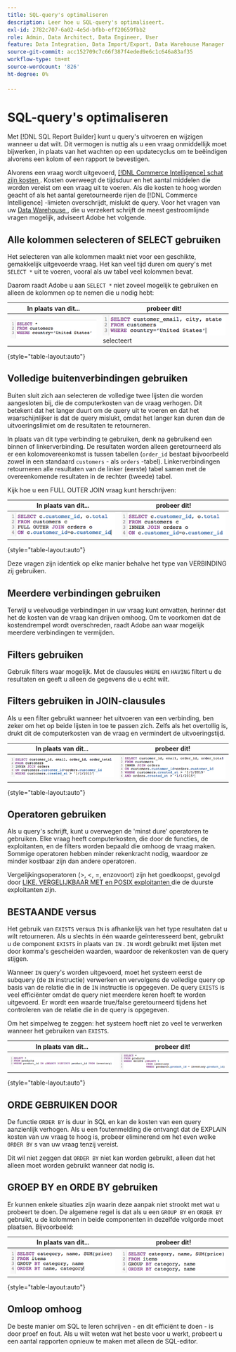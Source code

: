 ```yaml
---
title: SQL-query's optimaliseren
description: Leer hoe u SQL-query's optimaliseert.
exl-id: 2782c707-6a02-4e5d-bfbb-eff20659fbb2
role: Admin, Data Architect, Data Engineer, User
feature: Data Integration, Data Import/Export, Data Warehouse Manager
source-git-commit: acc152709c7c66f387f4eded9e6c1c646a83af35
workflow-type: tm+mt
source-wordcount: '826'
ht-degree: 0%

---
```


# SQL-query&#39;s optimaliseren

Met [!DNL SQL Report Builder] kunt u query&#39;s uitvoeren en wijzigen wanneer u dat wilt. Dit vermogen is nuttig als u een vraag onmiddellijk moet bijwerken, in plaats van het wachten op een updatecyclus om te beëindigen alvorens een kolom of een rapport te bevestigen.

Alvorens een vraag wordt uitgevoerd, [[!DNL Commerce Intelligence]  schat zijn kosten ](https://experienceleague.adobe.com/docs/commerce-knowledge-base/kb/troubleshooting/miscellaneous/sql-queries-explain-cost-errors.html). Kosten overweegt de tijdsduur en het aantal middelen die worden vereist om een vraag uit te voeren. Als die kosten te hoog worden geacht of als het aantal geretourneerde rijen de [!DNL Commerce Intelligence] -limieten overschrijdt, mislukt de query. Voor het vragen van uw [ Data Warehouse ](../data-analyst/data-warehouse-mgr/tour-dwm.md), die u verzekert schrijft de meest gestroomlijnde vragen mogelijk, adviseert Adobe het volgende.

## Alle kolommen selecteren of SELECT gebruiken

Het selecteren van alle kolommen maakt niet voor een geschikte, gemakkelijk uitgevoerde vraag. Het kan veel tijd duren om query&#39;s met `SELECT *` uit te voeren, vooral als uw tabel veel kolommen bevat.

Daarom raadt Adobe u aan `SELECT *` niet zoveel mogelijk te gebruiken en alleen de kolommen op te nemen die u nodig hebt:

| **In plaats van dit...** | **probeer dit!** |
|-----|-----|
| ![ SQL vraag gebruikend UITGEZOCHTE asterisk ](../../mbi/assets/Select_all_1.png) | ![ SQL vraag die specifieke kolommen ](../../mbi/assets/Select_all_2.png) selecteert |

{style="table-layout:auto"}

## Volledige buitenverbindingen gebruiken

Buiten sluit zich aan selecteren de volledige twee lijsten die worden aangesloten bij, die de computerkosten van de vraag verhogen. Dit betekent dat het langer duurt om de query uit te voeren en dat het waarschijnlijker is dat de query mislukt, omdat het langer kan duren dan de uitvoeringslimiet om de resultaten te retourneren.

In plaats van dit type verbinding te gebruiken, denk na gebruikend een binnen of linkerverbinding. De resultaten worden alleen geretourneerd als er een kolomovereenkomst is tussen tabellen (`order_id` bestaat bijvoorbeeld zowel in een standaard `customers` - als `orders` -tabel). Linkerverbindingen retourneren alle resultaten van de linker (eerste) tabel samen met de overeenkomende resultaten in de rechter (tweede) tabel.

Kijk hoe u een FULL OUTER JOIN vraag kunt herschrijven:

| **In plaats van dit...** | **probeer dit!** |
|-----|-----|
| ![ SQL vraag met volledige buitenste toetreedt ](../../mbi/assets/Full_Outer_Join_1.png) | ![ SQL vraag met geoptimaliseerde toetreedt ](../../mbi/assets/Full_Outer_Join_2.png) |

{style="table-layout:auto"}

Deze vragen zijn identiek op elke manier behalve het type van VERBINDING zij gebruiken.

## Meerdere verbindingen gebruiken

Terwijl u veelvoudige verbindingen in uw vraag kunt omvatten, herinner dat het de kosten van de vraag kan drijven omhoog. Om te voorkomen dat de kostendrempel wordt overschreden, raadt Adobe aan waar mogelijk meerdere verbindingen te vermijden.

## Filters gebruiken

Gebruik filters waar mogelijk. Met de clausules `WHERE` en `HAVING` filtert u de resultaten en geeft u alleen de gegevens die u echt wilt.

## Filters gebruiken in JOIN-clausules

Als u een filter gebruikt wanneer het uitvoeren van een verbinding, ben zeker om het op beide lijsten in toe te passen zich. Zelfs als het overtollig is, drukt dit de computerkosten van de vraag en vermindert de uitvoeringstijd.

| **In plaats van dit...** | **probeer dit!** |
|-----|-----|
| ![ SQL vraag met WAAR de componentenfilter ](../../mbi/assets/Join_filters_1.png) | ![ SQL vraag met ON componentenfilter ](../../mbi/assets/Join_filters_2.png) |

{style="table-layout:auto"}

## Operatoren gebruiken

Als u query&#39;s schrijft, kunt u overwegen de &#39;minst dure&#39; operatoren te gebruiken. Elke vraag heeft computerkosten, die door de functies, de exploitanten, en de filters worden bepaald die omhoog de vraag maken. Sommige operatoren hebben minder rekenkracht nodig, waardoor ze minder kostbaar zijn dan andere operatoren.

Vergelijkingsoperatoren (>, &lt;, =, enzovoort) zijn het goedkoopst, gevolgd door [ LIKE. VERGELIJKBAAR MET en POSIX exploitanten ](https://www.postgresql.org/docs/9.5/functions-matching.html) die de duurste exploitanten zijn.

## BESTAANDE versus

Het gebruik van `EXISTS` versus `IN` is afhankelijk van het type resultaten dat u wilt retourneren. Als u slechts in één waarde geïnteresseerd bent, gebruikt u de component `EXISTS` in plaats van `IN` . `IN` wordt gebruikt met lijsten met door komma&#39;s gescheiden waarden, waardoor de rekenkosten van de query stijgen.

Wanneer `IN` query&#39;s worden uitgevoerd, moet het systeem eerst de subquery (de `IN` instructie) verwerken en vervolgens de volledige query op basis van de relatie die in de `IN` instructie is opgegeven. De query `EXISTS` is veel efficiënter omdat de query niet meerdere keren hoeft te worden uitgevoerd. Er wordt een waarde true/false geretourneerd tijdens het controleren van de relatie die in de query is opgegeven.

Om het simpelweg te zeggen: het systeem hoeft niet zo veel te verwerken wanneer het gebruiken van `EXISTS`.

| **In plaats van dit...** | **probeer dit!** |
|-----|-----|
| ![ SQL vraag die LINKS VERBINDT MET ONGELDIGE controle ](../../mbi/assets/Exists_1.png) | ![ SQL vraag gebruikend EXISTS clausule ](../../mbi/assets/Exists_2.png) |

{style="table-layout:auto"}

## ORDE GEBRUIKEN DOOR

De functie `ORDER BY` is duur in SQL en kan de kosten van een query aanzienlijk verhogen. Als u een foutenmelding die ontvangt dat de EXPLAIN kosten van uw vraag te hoog is, probeer eliminerend om het even welke `ORDER BY` s van uw vraag tenzij vereist.

Dit wil niet zeggen dat `ORDER BY` niet kan worden gebruikt, alleen dat het alleen moet worden gebruikt wanneer dat nodig is.

## GROEP BY en ORDE BY gebruiken

Er kunnen enkele situaties zijn waarin deze aanpak niet strookt met wat u probeert te doen. De algemene regel is dat als u een `GROUP BY` en `ORDER BY` gebruikt, u de kolommen in beide componenten in dezelfde volgorde moet plaatsen. Bijvoorbeeld:

| **In plaats van dit...** | **probeer dit!** |
|-----|-----|
| ![ SQL vraag met GROEP DOOR vóór filter ](../../mbi/assets/Group_by_2.png) | ![ SQL vraag met filter vóór GROUP DOOR ](../../mbi/assets/Group_by_1.png) |

{style="table-layout:auto"}

## Omloop omhoog

De beste manier om SQL te leren schrijven - en dit efficiënt te doen - is door proef en fout. Als u wilt weten wat het beste voor u werkt, probeert u een aantal rapporten opnieuw te maken met alleen de SQL-editor.
